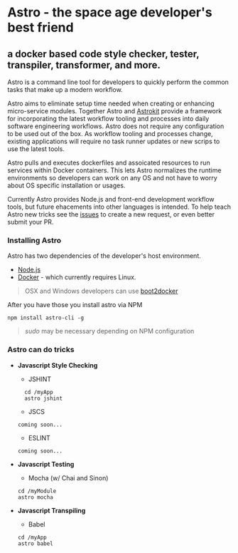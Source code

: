 # Astro - the space age developer's best friend

## a docker based code style checker, tester, transpiler, transformer, and more.

Astro is a command line tool for developers to quickly perform the common tasks that make up a modern workflow. 

Astro aims to eliminate setup time needed when creating or enhancing micro-service modules. Together Astro and [Astrokit](https://registry.hub.docker.com/u/mikefielden/astrokit/) provide a framework for incorporating the latest workflow tooling and processes into daily software engineering workflows.  Astro does not require any configuration to be used out of the box. As workflow tooling and processes change, existing applications will require no task runner updates or new scrips to use the latest tools.

Astro pulls and executes dockerfiles and assoicated resources to run services within Docker containers.  This lets Astro normalizes the runtime environments so developers can work on any OS and not have to worry about OS specific installation or usages.


Currently Astro provides Node.js and front-end development workflow tools, but future ehacements into other languages is intended.  To help teach Astro new tricks see the [issues](https://github.com/CollinEstes/astro-cli/issues) to create a new request, or even better submit your PR.


### Installing Astro

Astro has two dependencies of the developer's host environment.

  + [Node.js](https://nodejs.org/)
  + [Docker](https://docs.docker.com/) - which currently requires Linux.  

  > OSX and Windows developers can use [boot2docker](http://boot2docker.io/)
  
  After you have those you install astro via NPM
  
  ```
  npm install astro-cli -g
  ```
  
  > *sudo* may be necessary depending on NPM configuration
  

### Astro can do tricks

  + **Javascript Style Checking**
    - JSHINT
    ```
      cd /myApp
      astro jshint
    ```
    - JSCS
    ```
    coming soon...
    ```
    - ESLINT
    ```
    coming soon...
    ```
  + **Javascript Testing**
    - Mocha (w/ Chai and Sinon)
    ```
    cd /myModule
    astro mocha
    ```
    
  + **Javascript Transpiling**
    - Babel
    ```
    cd /myApp
    astro babel
    ```
  







